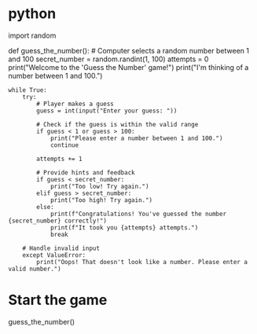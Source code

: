 # python
import random

def guess_the_number():
    # Computer selects a random number between 1 and 100
    secret_number = random.randint(1, 100)
    attempts = 0
    print("Welcome to the 'Guess the Number' game!")
    print("I'm thinking of a number between 1 and 100.")
    
    while True:
        try:
            # Player makes a guess
            guess = int(input("Enter your guess: "))
            
            # Check if the guess is within the valid range
            if guess < 1 or guess > 100:
                print("Please enter a number between 1 and 100.")
                continue

            attempts += 1

            # Provide hints and feedback
            if guess < secret_number:
                print("Too low! Try again.")
            elif guess > secret_number:
                print("Too high! Try again.")
            else:
                print(f"Congratulations! You've guessed the number {secret_number} correctly!")
                print(f"It took you {attempts} attempts.")
                break
        
        # Handle invalid input
        except ValueError:
            print("Oops! That doesn't look like a number. Please enter a valid number.")

# Start the game
guess_the_number()
